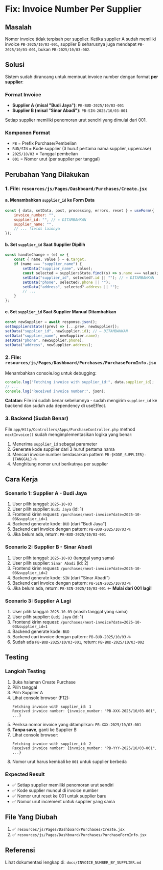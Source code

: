 # Fix: Invoice Number Per Supplier

## Masalah

Nomor invoice tidak terpisah per supplier. Ketika supplier A sudah memiliki invoice `PB-2025/10/03-001`, supplier B seharusnya juga mendapat `PB-2025/10/03-001`, bukan `PB-2025/10/03-002`.

## Solusi

Sistem sudah dirancang untuk membuat invoice number dengan format **per supplier**:

### Format Invoice

-   **Supplier A (misal "Budi Jaya")**: `PB-BUD-2025/10/03-001`
-   **Supplier B (misal "Sinar Abadi")**: `PB-SIN-2025/10/03-001`

Setiap supplier memiliki penomoran urut sendiri yang dimulai dari 001.

### Komponen Format

-   `PB` = Prefix Purchase/Pembelian
-   `BUD/SIN` = Kode supplier (3 huruf pertama nama supplier, uppercase)
-   `2025/10/03` = Tanggal pembelian
-   `001` = Nomor urut (per supplier per tanggal)

## Perubahan Yang Dilakukan

### 1. File: `resources/js/Pages/Dashboard/Purchases/Create.jsx`

#### a. Menambahkan `supplier_id` ke Form Data

```javascript
const { data, setData, post, processing, errors, reset } = useForm({
    invoice_number: "",
    supplier_id: "", // ← DITAMBAHKAN
    supplier_name: "",
    // ... fields lainnya
});
```

#### b. Set `supplier_id` Saat Supplier Dipilih

```javascript
const handleChange = (e) => {
    const { name, value } = e.target;
    if (name === "supplier_name") {
        setData("supplier_name", value);
        const selected = suppliersState.find((s) => s.name === value);
        setData("supplier_id", selected?.id || ""); // ← DITAMBAHKAN
        setData("phone", selected?.phone || "");
        setData("address", selected?.address || "");
        // ...
    }
};
```

#### c. Set `supplier_id` Saat Supplier Manual Ditambahkan

```javascript
const newSupplier = await response.json();
setSuppliersState((prev) => [...prev, newSupplier]);
setData("supplier_id", newSupplier.id); // ← DITAMBAHKAN
setData("supplier_name", newSupplier.name);
setData("phone", newSupplier.phone);
setData("address", newSupplier.address);
```

### 2. File: `resources/js/Pages/Dashboard/Purchases/PurchaseFormInfo.jsx`

Menambahkan console.log untuk debugging:

```javascript
console.log("Fetching invoice with supplier_id:", data.supplier_id);
// ...
console.log("Received invoice number:", json);
```

**Catatan**: File ini sudah benar sebelumnya - sudah mengirim `supplier_id` ke backend dan sudah ada dependency di useEffect.

### 3. Backend (Sudah Benar)

File `app/Http/Controllers/Apps/PurchaseController.php` method `nextInvoice()` sudah mengimplementasikan logika yang benar:

1. Menerima `supplier_id` sebagai parameter
2. Generate kode supplier dari 3 huruf pertama nama
3. Mencari invoice number berdasarkan pattern `PB-{KODE_SUPPLIER}-{TANGGAL}-%`
4. Menghitung nomor urut berikutnya per supplier

## Cara Kerja

### Scenario 1: Supplier A - Budi Jaya

1. User pilih tanggal: `2025-10-03`
2. User pilih supplier: `Budi Jaya` (id: 1)
3. Frontend kirim request: `/purchases/next-invoice?date=2025-10-03&supplier_id=1`
4. Backend generate kode: `BUD` (dari "Budi Jaya")
5. Backend cari invoice dengan pattern: `PB-BUD-2025/10/03-%`
6. Jika belum ada, return: `PB-BUD-2025/10/03-001`

### Scenario 2: Supplier B - Sinar Abadi

1. User pilih tanggal: `2025-10-03` (tanggal yang sama)
2. User pilih supplier: `Sinar Abadi` (id: 2)
3. Frontend kirim request: `/purchases/next-invoice?date=2025-10-03&supplier_id=2`
4. Backend generate kode: `SIN` (dari "Sinar Abadi")
5. Backend cari invoice dengan pattern: `PB-SIN-2025/10/03-%`
6. Jika belum ada, return: `PB-SIN-2025/10/03-001` ← **Mulai dari 001 lagi!**

### Scenario 3: Supplier A Lagi

1. User pilih tanggal: `2025-10-03` (masih tanggal yang sama)
2. User pilih supplier: `Budi Jaya` (id: 1)
3. Frontend kirim request: `/purchases/next-invoice?date=2025-10-03&supplier_id=1`
4. Backend generate kode: `BUD`
5. Backend cari invoice dengan pattern: `PB-BUD-2025/10/03-%`
6. Sudah ada `PB-BUD-2025/10/03-001`, return: `PB-BUD-2025/10/03-002`

## Testing

### Langkah Testing

1. Buka halaman Create Purchase
2. Pilih tanggal
3. Pilih Supplier A
4. Lihat console browser (F12):
    ```
    Fetching invoice with supplier_id: 1
    Received invoice number: {invoice_number: "PB-XXX-2025/10/03-001", ...}
    ```
5. Periksa nomor invoice yang ditampilkan: `PB-XXX-2025/10/03-001`
6. **Tanpa save**, ganti ke Supplier B
7. Lihat console browser:
    ```
    Fetching invoice with supplier_id: 2
    Received invoice number: {invoice_number: "PB-YYY-2025/10/03-001", ...}
    ```
8. Nomor urut harus kembali ke `001` untuk supplier berbeda

### Expected Result

-   ✅ Setiap supplier memiliki penomoran urut sendiri
-   ✅ Kode supplier muncul di invoice number
-   ✅ Nomor urut reset ke 001 untuk supplier baru
-   ✅ Nomor urut increment untuk supplier yang sama

## File Yang Diubah

1. ✅ `resources/js/Pages/Dashboard/Purchases/Create.jsx`
2. ✅ `resources/js/Pages/Dashboard/Purchases/PurchaseFormInfo.jsx`

## Referensi

Lihat dokumentasi lengkap di: `docs/INVOICE_NUMBER_BY_SUPPLIER.md`
